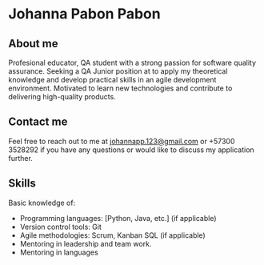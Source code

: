 # Johanna Pabon Pabon 

## About me

Profesional educator, QA student with a strong passion for software quality assurance. Seeking a QA Junior position at  to apply my theoretical knowledge and develop practical skills in an agile development environment. Motivated to learn new technologies and contribute to delivering high-quality products.

## Contact me

Feel free to reach out to me at johannapp.123@gmail.com or +57300 3528292 if you have any questions or would like to discuss my application further.

## Skills

Basic knowledge of:
- Programming languages: [Python, Java, etc.] (if applicable)
- Version control tools: Git
- Agile methodologies: Scrum, Kanban
SQL (if applicable)
- Mentoring  in leadership and team work. 
- Mentoring in languages